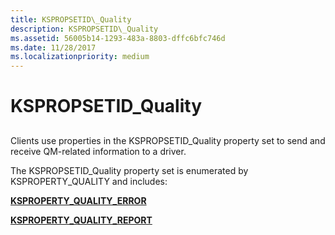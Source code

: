 ```yaml
---
title: KSPROPSETID\_Quality
description: KSPROPSETID\_Quality
ms.assetid: 56005b14-1293-483a-8803-dffc6bfc746d
ms.date: 11/28/2017
ms.localizationpriority: medium
---
```


# KSPROPSETID\_Quality


## <span id="ddk_kspropsetid_quality_ks"></span><span id="DDK_KSPROPSETID_QUALITY_KS"></span>


Clients use properties in the KSPROPSETID\_Quality property set to send and receive QM-related information to a driver.

The KSPROPSETID\_Quality property set is enumerated by KSPROPERTY\_QUALITY and includes:

[**KSPROPERTY\_QUALITY\_ERROR**](ksproperty-quality-error.md)

[**KSPROPERTY\_QUALITY\_REPORT**](ksproperty-quality-report.md)

 

 





